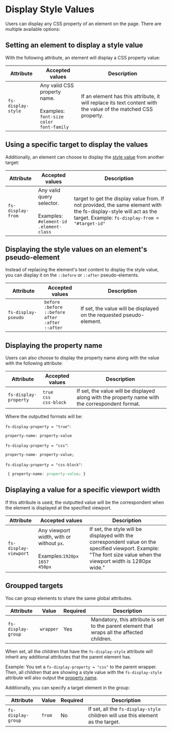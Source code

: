 # Display Style Values

Users can display any CSS property of an element on the page. There are multiple available options:

## Setting an element to display a style value

With the following attribute, an element will display a CSS property value:

| Attribute          | Accepted values                                                                           | Description                                                                                                    |
| ------------------ | ----------------------------------------------------------------------------------------- | -------------------------------------------------------------------------------------------------------------- |
| `fs-display-style` | Any valid CSS property name.<br/><br/>Examples: `font-size`<br/>`color`<br/>`font-family` | If an element has this attribute, it will replace its text content with the value of the matched CSS property. |

## Using a specific target to display the values

Additionally, an element can choose to display the [style value](#setting-an-element-to-display-a-style-value) from another target:

| Attribute         | Accepted values                                                                 | Description                                                                                                                                                         |
| ----------------- | ------------------------------------------------------------------------------- | ------------------------------------------------------------------------------------------------------------------------------------------------------------------- |
| `fs-display-from` | Any valid query selector.<br/><br/>Examples: `#element-id`<br/>`.element-class` | target to get the display value from. If not provided, the same element with the fs-display-style will act as the target. Example: `fs-display-from = "#target-id"` |

## Displaying the style values on an element's pseudo-element

Instead of replacing the element's text content to display the style value, you can display it on the `::before` or `::after` pseudo-elements.

| Attribute           | Accepted values                                                              | Description                                                          |
| ------------------- | ---------------------------------------------------------------------------- | -------------------------------------------------------------------- |
| `fs-display-pseudo` | `before`<br/>`:before`<br/>`::before`<br/>`after`<br/>`:after`<br/>`::after` | If set, the value will be displayed on the requested pseudo-element. |

## Displaying the property name

Users can also choose to display the property name along with the value with the following attribute:

| Attribute             | Accepted values                  | Description                                                                                     |
| --------------------- | -------------------------------- | ----------------------------------------------------------------------------------------------- |
| `fs-display-property` | `true`<br/>`css`<br/>`css-block` | If set, the value will be displayed along with the property name with the correspondent format. |

Where the outputted formats will be:

`fs-display-property = "true"`:

```
property-name: property-value
```

`fs-display-property = "css"`:

```css
property-name: property-value;
```

`fs-display-property = "css-block"`:

<!-- prettier-ignore-start -->
```css
 { property-name: property-value; }
```
<!-- prettier-ignore-end -->

## Displaying a value for a specific viewport width

If this attribute is used, the outputted value will be the correspondent when the element is displayed at the specified viewport.

| Attribute             | Accepted values                                                                             | Description                                                                                                                                                        |
| --------------------- | ------------------------------------------------------------------------------------------- | ------------------------------------------------------------------------------------------------------------------------------------------------------------------ |
| `fs-display-viewport` | Any viewport width, with or without `px`.<br/><br/>Examples:`1920px`<br/>`1657`<br/>`450px` | If set, the style will be displayed with the correspondent value on the specified viewport. Example: "The font size value when the viewport width is 1280px wide." |

## Groupped targets

You can group elements to share the same global attributes.

| Attribute          | Value     | Required | Description                                                                                  |
| ------------------ | --------- | -------- | -------------------------------------------------------------------------------------------- |
| `fs-display-group` | `wrapper` | Yes      | Mandatory, this attribute is set to the parent element that wraps all the affected children. |

When set, all the children that have the `fs-display-style` attribute will inherit any additional attributes that the parent element has.

Example: You set a `fs-display-property = "css"` to the parent wrapper. Then, all children that are showing a style value with the `fs-display-style` attribute will also output the [property name](#displaying-the-property-name).

Additionally, you can specify a target element in the group:

| Attribute          | Value  | Required | Description                                                                      |
| ------------------ | ------ | -------- | -------------------------------------------------------------------------------- |
| `fs-display-group` | `from` | No       | If set, all the `fs-display-style` children will use this element as the target. |
